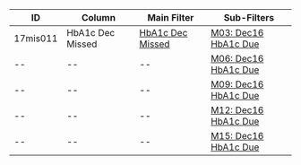 ID | Column | Main Filter | Sub-Filters | 
-- | ------ | -------| -----------|
17mis011| HbA1c Dec Missed | [HbA1c Dec Missed](https://github.com/Edward-Yao31/Salud-Y-Vida-Report/blob/2017-Salud-Y-Vida-Report/main-filters/missed/HbA1c%20Dec%20Missed%202017) | [M03: Dec16 HbA1c Due](https://github.com/Edward-Yao31/Salud-Y-Vida-Report/blob/2017-Salud-Y-Vida-Report/sub-filters/missed/M03:%20Dec16%20HbA1c%20Due%202017)| 
-- |-- |-- |[M06: Dec16 HbA1c Due](https://github.com/Edward-Yao31/Salud-Y-Vida-Report/blob/2017-Salud-Y-Vida-Report/sub-filters/missed/M06:%20Dec16%20HbA1c%20Due%202017)|
-- |-- |-- |[M09: Dec16 HbA1c Due](https://github.com/Edward-Yao31/Salud-Y-Vida-Report/blob/2017-Salud-Y-Vida-Report/sub-filters/missed/M09:%20Dec16%20HbA1c%20Due%202017)| 
-- |-- |-- |[M12: Dec16 HbA1c Due](https://github.com/Edward-Yao31/Salud-Y-Vida-Report/blob/2017-Salud-Y-Vida-Report/sub-filters/missed/M12:%20Dec16%20HbA1c%20Due%202017)|
-- |-- |-- |[M15: Dec16 HbA1c Due](https://github.com/Edward-Yao31/Salud-Y-Vida-Report/blob/2017-Salud-Y-Vida-Report/sub-filters/missed/M15:%20Dec16%20HbA1c%20Due%202017)|
